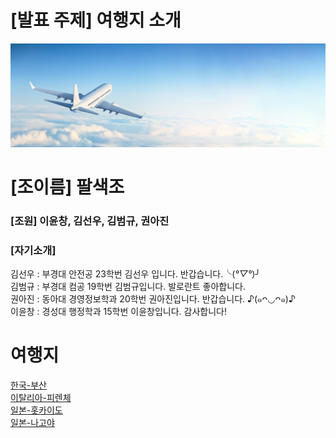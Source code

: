 
# [발표 주제] 여행지 소개
![비행기](/image/여행1번.jpg)
# [조이름] 팔색조

### [조원] 이윤창, 김선우, 김범규, 권아진


    
### [자기소개]
김선우 : 부경대 안전공 23학번 김선우 입니다. 반갑습니다.╰(*°▽°*)╯  
김범규 : 부경대 컴공 19학번 김범규입니다. 발로란트 좋아합니다.  
권아진 : 동아대 경영정보학과 20학번 권아진입니다. 반갑습니다. ♪(๑ᴖ◡ᴖ๑)♪  
이윤창 : 경성대 행정학과 15학번 이윤창입니다. 감사합니다!

여행지
===
[한국-부산](김선우/Busan.md)  
[이탈리아-피렌체](권아진/place.md)  
[일본-홋카이도](김범규/hokkaido.md)  
[일본-나고야](이윤창/NAGOYA.MD)
